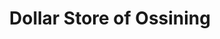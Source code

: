 ---
title: "Dollar Store of Ossining"
url: /ossining/dollar-store-of-ossining/
shop: variety store
---